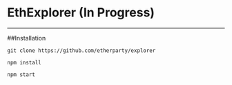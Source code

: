 # EthExplorer (In Progress)

----

##Installation

`git clone https://github.com/etherparty/explorer`

`npm install`

`npm start`
